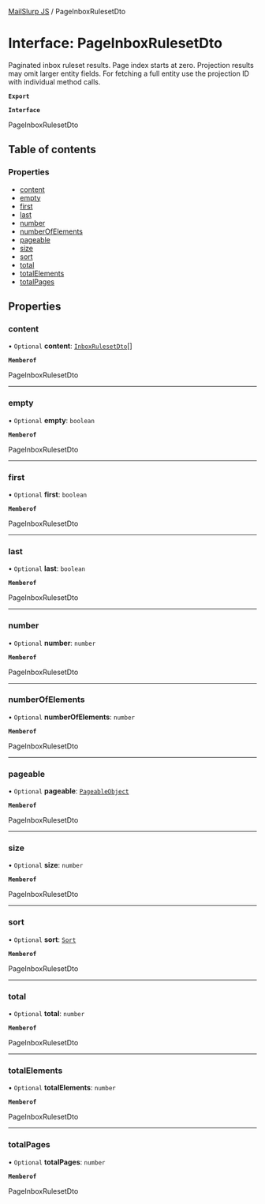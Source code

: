 [MailSlurp JS](../README.md) / PageInboxRulesetDto

# Interface: PageInboxRulesetDto

Paginated inbox ruleset results. Page index starts at zero. Projection results may omit larger entity fields. For fetching a full entity use the projection ID with individual method calls.

**`Export`**

**`Interface`**

PageInboxRulesetDto

## Table of contents

### Properties

- [content](PageInboxRulesetDto.md#content)
- [empty](PageInboxRulesetDto.md#empty)
- [first](PageInboxRulesetDto.md#first)
- [last](PageInboxRulesetDto.md#last)
- [number](PageInboxRulesetDto.md#number)
- [numberOfElements](PageInboxRulesetDto.md#numberofelements)
- [pageable](PageInboxRulesetDto.md#pageable)
- [size](PageInboxRulesetDto.md#size)
- [sort](PageInboxRulesetDto.md#sort)
- [total](PageInboxRulesetDto.md#total)
- [totalElements](PageInboxRulesetDto.md#totalelements)
- [totalPages](PageInboxRulesetDto.md#totalpages)

## Properties

### content

• `Optional` **content**: [`InboxRulesetDto`](InboxRulesetDto.md)[]

**`Memberof`**

PageInboxRulesetDto

___

### empty

• `Optional` **empty**: `boolean`

**`Memberof`**

PageInboxRulesetDto

___

### first

• `Optional` **first**: `boolean`

**`Memberof`**

PageInboxRulesetDto

___

### last

• `Optional` **last**: `boolean`

**`Memberof`**

PageInboxRulesetDto

___

### number

• `Optional` **number**: `number`

**`Memberof`**

PageInboxRulesetDto

___

### numberOfElements

• `Optional` **numberOfElements**: `number`

**`Memberof`**

PageInboxRulesetDto

___

### pageable

• `Optional` **pageable**: [`PageableObject`](PageableObject.md)

**`Memberof`**

PageInboxRulesetDto

___

### size

• `Optional` **size**: `number`

**`Memberof`**

PageInboxRulesetDto

___

### sort

• `Optional` **sort**: [`Sort`](Sort.md)

**`Memberof`**

PageInboxRulesetDto

___

### total

• `Optional` **total**: `number`

**`Memberof`**

PageInboxRulesetDto

___

### totalElements

• `Optional` **totalElements**: `number`

**`Memberof`**

PageInboxRulesetDto

___

### totalPages

• `Optional` **totalPages**: `number`

**`Memberof`**

PageInboxRulesetDto
